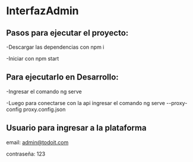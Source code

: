 


# InterfazAdmin

## Pasos para ejecutar el proyecto:
-Descargar las dependencias con npm i

-Iniciar con npm start

## Para ejecutarlo en Desarrollo:
-Ingresar el comando ng serve

-Luego para conectarse con la api ingresar el comando ng serve --proxy-config proxy.config.json


## Usuario para ingresar a la plataforma
email: admin@todoit.com

contraseña: 123



